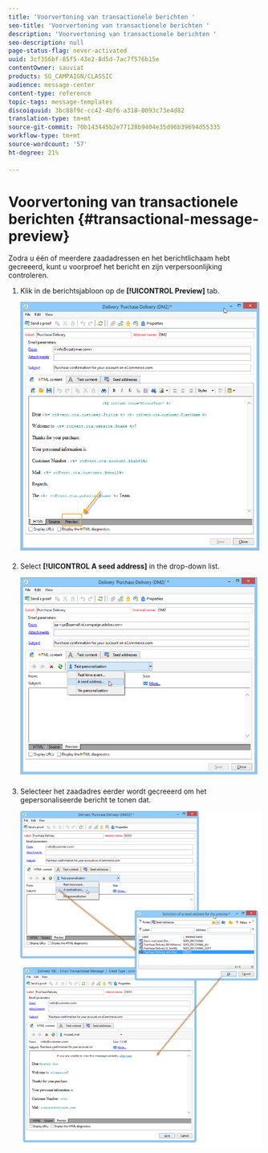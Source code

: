 ```yaml
---
title: 'Voorvertoning van transactionele berichten '
seo-title: 'Voorvertoning van transactionele berichten '
description: 'Voorvertoning van transactionele berichten '
seo-description: null
page-status-flag: never-activated
uuid: 3cf356bf-85f5-43e2-8d5d-7ac7f576b15e
contentOwner: sauviat
products: SG_CAMPAIGN/CLASSIC
audience: message-center
content-type: reference
topic-tags: message-templates
discoiquuid: 3bc88f9c-cc42-4bf6-a318-0093c73e4d82
translation-type: tm+mt
source-git-commit: 70b143445b2e77128b9404e35d96b39694d55335
workflow-type: tm+mt
source-wordcount: '57'
ht-degree: 21%

---
```



# Voorvertoning van transactionele berichten {#transactional-message-preview}

Zodra u één of meerdere zaadadressen en het berichtlichaam hebt gecreeerd, kunt u voorproef het bericht en zijn verpersoonlijking controleren.

1. Klik in de berichtsjabloon op de **[!UICONTROL Preview]** tab.

   ![](assets/messagecenter_preview_001.png)

1. Select **[!UICONTROL A seed address]** in the drop-down list.

   ![](assets/messagecenter_preview_002.png)

1. Selecteer het zaadadres eerder wordt gecreeerd om het gepersonaliseerde bericht te tonen dat.

   ![](assets/messagecenter_create_seedaddr_009.png)

